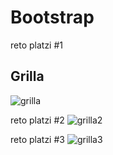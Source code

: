 # Bootstrap

reto platzi #1

## Grilla
<img src="./retos/imagenes/reto1.png" alt="grilla">


reto platzi #2
<img src="./retos/imagenes/reto2.png" alt="grilla2">

reto platzi #3
<img src="./retos/imagenes/reto3.png" alt="grilla3">
